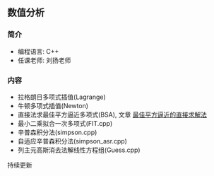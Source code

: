 ## 数值分析
### 简介
+ 编程语言: C++
+ 任课老师: 刘扬老师

### 内容
+ 拉格朗日多项式插值(Lagrange)
+ 牛顿多项式插值(Newton)
+ 直接法求最佳平方逼近多项式(BSA), 文章 [最佳平方逼近的直接求解法](https://zhuanlan.zhihu.com/p/626311108?)
+ 最小二乘拟合一次多项式(FIT.cpp)
+ 辛普森积分法(simpson.cpp)
+ 自适应辛普森积分法(simpson_asr.cpp)
+ 列主元高斯消去法解线性方程组(Guess.cpp)

持续更新
